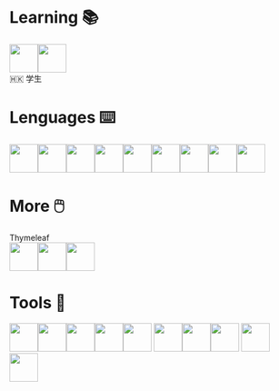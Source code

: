 # Learning 📚
<img src="https://cdn.jsdelivr.net/gh/devicons/devicon@latest/icons/java/java-original.svg" width=50  height=50/><img src="https://cdn.jsdelivr.net/gh/devicons/devicon@latest/icons/react/react-original.svg" width=50 height=50/>
<br>🇭🇰 学生

# Lenguages ⌨️
<img src="https://cdn.jsdelivr.net/gh/devicons/devicon@latest/icons/python/python-original.svg" width=50  height=50/><img src="https://cdn.jsdelivr.net/gh/devicons/devicon@latest/icons/visualbasic/visualbasic-original.svg" width=50  height=50/><img src="https://cdn.jsdelivr.net/gh/devicons/devicon@latest/icons/javascript/javascript-original.svg" width=50  height=50/><img src="https://cdn.jsdelivr.net/gh/devicons/devicon@latest/icons/bootstrap/bootstrap-original.svg" width=50  height=50/><img src="https://cdn.jsdelivr.net/gh/devicons/devicon@latest/icons/css3/css3-original.svg" width=50  height=50/><img src="https://cdn.jsdelivr.net/gh/devicons/devicon@latest/icons/html5/html5-original.svg" width=50  height=50/><img src="https://cdn.jsdelivr.net/gh/devicons/devicon@latest/icons/json/json-original.svg" width=50  height=50/><img src="https://cdn.jsdelivr.net/gh/devicons/devicon@latest/icons/mysql/mysql-original-wordmark.svg" width=50  height=50/><img src="https://cdn.jsdelivr.net/gh/devicons/devicon@latest/icons/azuresqldatabase/azuresqldatabase-original.svg" width=50  height=50/>

# More 🖱️
Thymeleaf<br>
<img src="https://cdn.jsdelivr.net/gh/devicons/devicon@latest/icons/googlecloud/googlecloud-original.svg" width=50  height=50/><img src="https://cdn.jsdelivr.net/gh/devicons/devicon@latest/icons/vercel/vercel-original.svg" width=50  height=50/><img src="https://cdn.jsdelivr.net/gh/devicons/devicon@latest/icons/wordpress/wordpress-plain.svg" width=50  height=50/>

# Tools 🔨
<img src="https://cdn.jsdelivr.net/gh/devicons/devicon@latest/icons/vscode/vscode-original.svg" width=50  height=50/><img src="https://cdn.jsdelivr.net/gh/devicons/devicon@latest/icons/intellij/intellij-original.svg" width=50  height=50/><img src="https://cdn.jsdelivr.net/gh/devicons/devicon@latest/icons/eclipse/eclipse-original.svg" width=50  height=50/><img src="https://cdn.jsdelivr.net/gh/devicons/devicon@latest/icons/github/github-original.svg" width=50  height=50/><img src="https://cdn.jsdelivr.net/gh/devicons/devicon@latest/icons/powershell/powershell-original.svg" width=50  height=50/> <img src="https://cdn.jsdelivr.net/gh/devicons/devicon@latest/icons/windows11/windows11-original.svg" width=50  height=50/><img src="https://cdn.jsdelivr.net/gh/devicons/devicon@latest/icons/apple/apple-original.svg" width=50  height=50/><img src="https://cdn.jsdelivr.net/gh/devicons/devicon@latest/icons/archlinux/archlinux-original.svg" width=50  height=50/> <img src="https://cdn.jsdelivr.net/gh/devicons/devicon@latest/icons/photoshop/photoshop-original.svg" width=50  height=50/><img src="https://cdn.jsdelivr.net/gh/devicons/devicon@latest/icons/premierepro/premierepro-plain.svg" width=50  height=50/>
